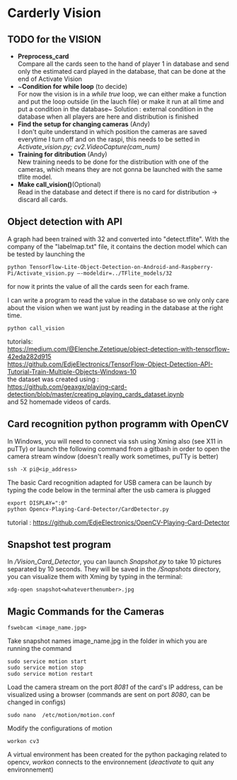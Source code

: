 # Carderly Vision

## TODO for the VISION
* <b>Preprocess_card</b> </br>
Compare all the cards seen to the hand of player 1 in database and send only the estimated card played in the database, that can be done at the end of Activate Vision
* ~<b>Condition for while loop</b> (to decide) </br> 
For now the vision is in a *while true* loop, we can either make a function and put the loop outside (in the lauch file) or make it run at all time and put a condition in the database~
Solution : external condition in the database when all players are here and distribution is finished
* <b>Find the setup for changing cameras</b> (Andy) </br>
I don't quite understand in which position the cameras are saved everytime I turn off and on the raspi, this needs to be setted in *Activate_vision.py; cv2.VideoCapture(cam_num)*
* <b>Training for ditribution</b> (Andy) </br> 
New training needs to be done for the distribution with one of the cameras, which means they are not gonna be launched with the same tflite model.
* <b>Make call_vision()</b>(Optional) </br>
Read in the database and detect if there is no card for distribution -> discard all cards.

## Object detection with API
A graph had been trained with 32 and converted into "detect.tflite". With the company of the "labelmap.txt" file, it contains the dection model which can be tested by launching the 
```
python TensorFlow-Lite-Object-Detection-on-Android-and-Raspberry-Pi/Activate_vision.py –-modeldir=../TFlite_models/32 
```
for now it prints the value of all the cards seen for each frame.

I can write a program to read the value in the database so we only only care about the vision when we want just by reading in the database at the right time.
```
python call_vision
```
tutorials: </br>
https://medium.com/@Elenche.Zetetique/object-detection-with-tensorflow-42eda282d915 </br>
https://github.com/EdjeElectronics/TensorFlow-Object-Detection-API-Tutorial-Train-Multiple-Objects-Windows-10 </br>
the dataset was created using : </br>
https://github.com/geaxgx/playing-card-detection/blob/master/creating_playing_cards_dataset.ipynb </br>
and 52 homemade videos of cards. </br>

## Card recognition python programm with OpenCV
In Windows, you will need to connect via ssh using Xming also (see X11 in puTTy) or launch the following command from a gitbash in order to open the camera stream window (doesn't really work sometimes, puTTy is better)
```
ssh -X pi@<ip_address>
```
The basic Card recognition adapted for USB camera can be launch by typing the code below in the terminal after the usb camera is plugged
```
export DISPLAY=":0"
python Opencv-Playing-Card-Detector/CardDetector.py
```

tutorial : https://github.com/EdjeElectronics/OpenCV-Playing-Card-Detector
## Snapshot test program
In */Vision_Card_Detector*, you can launch *Snapshot.py* to take 10 pictures separated by 10 seconds. They will be saved in the */Snapshots* directory, you can visualize them with Xming by typing in the terminal:
```
xdg-open snapshot<whateverthenumber>.jpg
```
## Magic Commands for the Cameras
```
fswebcam <image_name.jpg>
```
Take snapshot names image_name.jpg in the folder in which you are running the command
```
sudo service motion start
sudo service motion stop
sudo service motion restart
```
Load the camera stream on the port *8081* of the card's IP address, can be visualized using a browser (commands are sent on port *8080*, can be changed in configs)
```
sudo nano  /etc/motion/motion.conf
```
Modify the configurations of motion
```
workon cv3
```
A virtual environment has been created for the python packaging related to opencv, *workon* connects to the environnement (*deactivate* to quit any environnement)

